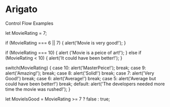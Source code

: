 # Arigato 
Control Flow Examples

let MovieRating = 7;

if (MovieRating === 6 || 7) {
    alert('Movie is very good!');
}

if (MovieRating === 10) {
    alert ('Movie is a peice of art!');
} else if (MovieRating < 10) {
    alert('It could have been better!');
} 

switch(MovieRating) {
    case 10:
        alert('MasterPeice!');
        break;
    case 9:
        alert('Amazing!');
        break;
    case 8:
        alert('Solid!')
        break;
    case 7:
        alert('Very Good!')
        break;
    case 6:
        alert('Average!')
        break;
    case 5:
        alert('Average but could have been better!')
        break;
    default:
        alert('The developers needed more time the movie was rushed!');
}

let MovieIsGood = MovieRating >= 7 ? false : true; 



